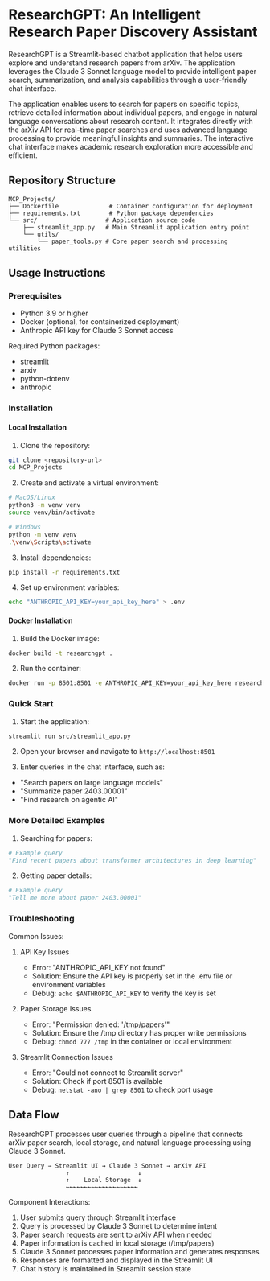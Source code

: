 # ResearchGPT: An Intelligent Research Paper Discovery Assistant

ResearchGPT is a Streamlit-based chatbot application that helps users explore and understand research papers from arXiv. The application leverages the Claude 3 Sonnet language model to provide intelligent paper search, summarization, and analysis capabilities through a user-friendly chat interface.

The application enables users to search for papers on specific topics, retrieve detailed information about individual papers, and engage in natural language conversations about research content. It integrates directly with the arXiv API for real-time paper searches and uses advanced language processing to provide meaningful insights and summaries. The interactive chat interface makes academic research exploration more accessible and efficient.

## Repository Structure
```
MCP_Projects/
├── Dockerfile              # Container configuration for deployment
├── requirements.txt        # Python package dependencies
└── src/                   # Application source code
    ├── streamlit_app.py   # Main Streamlit application entry point
    └── utils/
        └── paper_tools.py # Core paper search and processing utilities
```

## Usage Instructions
### Prerequisites
- Python 3.9 or higher
- Docker (optional, for containerized deployment)
- Anthropic API key for Claude 3 Sonnet access

Required Python packages:
- streamlit
- arxiv
- python-dotenv
- anthropic

### Installation

#### Local Installation
1. Clone the repository:
```bash
git clone <repository-url>
cd MCP_Projects
```

2. Create and activate a virtual environment:
```bash
# MacOS/Linux
python3 -m venv venv
source venv/bin/activate

# Windows
python -m venv venv
.\venv\Scripts\activate
```

3. Install dependencies:
```bash
pip install -r requirements.txt
```

4. Set up environment variables:
```bash
echo "ANTHROPIC_API_KEY=your_api_key_here" > .env
```

#### Docker Installation
1. Build the Docker image:
```bash
docker build -t researchgpt .
```

2. Run the container:
```bash
docker run -p 8501:8501 -e ANTHROPIC_API_KEY=your_api_key_here researchgpt
```

### Quick Start
1. Start the application:
```bash
streamlit run src/streamlit_app.py
```

2. Open your browser and navigate to `http://localhost:8501`

3. Enter queries in the chat interface, such as:
- "Search papers on large language models"
- "Summarize paper 2403.00001"
- "Find research on agentic AI"

### More Detailed Examples
1. Searching for papers:
```python
# Example query
"Find recent papers about transformer architectures in deep learning"
```

2. Getting paper details:
```python
# Example query
"Tell me more about paper 2403.00001"
```

### Troubleshooting

Common Issues:
1. API Key Issues
   - Error: "ANTHROPIC_API_KEY not found"
   - Solution: Ensure the API key is properly set in the .env file or environment variables
   - Debug: `echo $ANTHROPIC_API_KEY` to verify the key is set

2. Paper Storage Issues
   - Error: "Permission denied: '/tmp/papers'"
   - Solution: Ensure the /tmp directory has proper write permissions
   - Debug: `chmod 777 /tmp` in the container or local environment

3. Streamlit Connection Issues
   - Error: "Could not connect to Streamlit server"
   - Solution: Check if port 8501 is available
   - Debug: `netstat -ano | grep 8501` to check port usage

## Data Flow
ResearchGPT processes user queries through a pipeline that connects arXiv paper search, local storage, and natural language processing using Claude 3 Sonnet.

```ascii
User Query → Streamlit UI → Claude 3 Sonnet → arXiv API
                ↑                   ↓
                ↑    Local Storage  ↓
                ←←←←←←←←←←←←←←←←←←←←
```

Component Interactions:
1. User submits query through Streamlit interface
2. Query is processed by Claude 3 Sonnet to determine intent
3. Paper search requests are sent to arXiv API when needed
4. Paper information is cached in local storage (/tmp/papers)
5. Claude 3 Sonnet processes paper information and generates responses
6. Responses are formatted and displayed in the Streamlit UI
7. Chat history is maintained in Streamlit session state